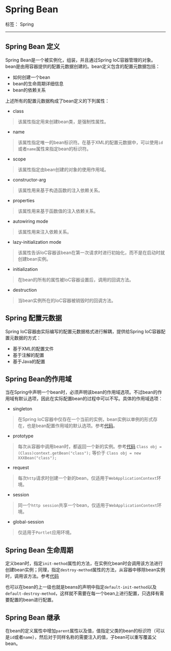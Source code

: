 # Spring Bean

标签： Spring

---

## Spring Bean 定义
Spring Bean是一个被实例化，组装，并且通过Spring IoC容器管理的对象。bean是由用容器提供的配置元数据创建的。bean定义包含的配置元数据包括：

- 如何创建一个bean
- bean的生命周期详细信息
- bean的依赖关系

上述所有的配置元数据构成了bean定义的下列属性：

- class
> 该属性指定用来创建bean类，是强制性属性。

- name
> 该属性指定唯一的bean标识符。在基于XML的配置元数据中，可以使用`id`或者`name`属性来指定bean的标识符。

- scope
> 该属性指定由bean创建的对象的使用作用域。

- constructor-arg
> 该属性用来基于构造函数的注入依赖关系。

- properties
> 该属性用来基于函数值的注入依赖关系。

- autowiring mode
> 该属性用来注入依赖关系。

- lazy-initialization mode
> 该属性告诉IoC容器该bean在第一次请求时进行初始化，而不是在启动时就创建bean实例。

- initialization
> 在bean的所有的属性被IoC容器设置后，调用的回调方法。

- destruction
> 当bean实例所在的IoC容器被销毁时的回调方法。

## Spring 配置元数据
Spring IoC容器由实际编写的配置元数据格式进行解耦，提供给Spring IoC容器配置元数据的方式：

- 基于XML的配置文件
- 基于注解的配置
- 基于Java的配置

## Spring Bean的作用域
当在Spring中声明一个bean时，必须声明该bean的作用域选项。不过bean的作用域有默认选项，因此在实际配置bean的过程中可以不写。具体的作用域选项：

- singleton
> 在Spring IoC容器中仅存在一个当前的实例，bean实例以单例的形式存在，也是bean配置作用域的默认选项。参考[代码](https://github.com/pengqiang-gs/spring/tree/master/chapter03/ScopeSingleton/)。

- prototype
> 每次从容器中调用bean时，都返回一个新的实例。参考[代码](https://github.com/pengqiang-gs/spring/tree/master/chapter03/ScopePrototype/)
> ```Class obj = (Class)context.getBean("class");```
> 等价于
> ```Class obj = new XXXBean("class");```

- request
> 每次`http`请求时创建一个新的bean，仅适用于`WebApplicationContext`环境。

- session
> 同一个`http session`共享一个bean，仅适用于`WebApplicationContext`环境。

- global-session
> 仅适用于`Portlet`应用环境。

## Spring Bean 生命周期
定义bean时，指定`init-method`属性的方法，在实例化bean时会调用该方法进行创建bean实例；同理，指定`destroy-method`属性的方法，从容器中移除bean实例时，调用该方法。参考[代码](https://github.com/pengqiang-gs/spring/tree/master/chapter03/LifeCycle)

也可以在bean的上一级也就是beans的声明中指定`default-init-method`以及`default-destroy-method`，这样就不需要在每一个bean上进行配置，只选择有需要配置的bean进行配置。

## Spring Bean 继承
在bean的定义属性中增加`parent`属性以及值，值指定父类的bean的标识符（可以是`id`或者`name`），然后对于同样名称的需要注入的值，子bean可以重写覆盖父bean。


